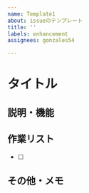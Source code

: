 ```yaml
---
name: Template1
about: issueのテンプレート
title: ''
labels: enhancement
assignees: gonzales54

---
```


# タイトル
## 説明・機能

## 作業リスト
- [ ] 

## その他・メモ

